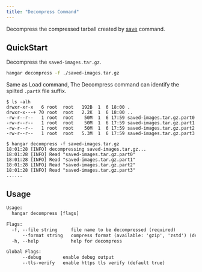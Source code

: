 ```yaml
---
title: "Decompress Command"
---
```


Decompress the compressed tarball created by [save](/v1.6/save/save) command.

## QuickStart

Decompress the `saved-images.tar.gz`.

```sh
hangar decompress -f ./saved-images.tar.gz
```

Same as Load command, The Decompress command can identify the spilted `.partX` file suffix.

```console
$ ls -alh
drwxr-xr-x   6 root  root   192B  1  6 18:00 .
drwxr-x---+ 70 root  root   2.2K  1  6 18:00 ..
-rw-r--r--   1 root  root    50M  1  6 17:59 saved-images.tar.gz.part0
-rw-r--r--   1 root  root    50M  1  6 17:59 saved-images.tar.gz.part1
-rw-r--r--   1 root  root    50M  1  6 17:59 saved-images.tar.gz.part2
-rw-r--r--   1 root  root   5.3M  1  6 17:59 saved-images.tar.gz.part3

$ hangar decompress -f saved-images.tar.gz
18:01:28 [INFO] decompressing saved-images.tar.gz...
18:01:28 [INFO] Read "saved-images.tar.gz.part0"
18:01:28 [INFO] Read "saved-images.tar.gz.part1"
18:01:28 [INFO] Read "saved-images.tar.gz.part2"
18:01:28 [INFO] Read "saved-images.tar.gz.part3"
......
```

## Usage

```txt
Usage:
  hangar decompress [flags]

Flags:
  -f, --file string     file name to be decompressed (required)
      --format string   compress format (available: 'gzip', 'zstd') (default "gzip")
  -h, --help            help for decompress

Global Flags:
      --debug        enable debug output
      --tls-verify   enable https tls verify (default true)
```
